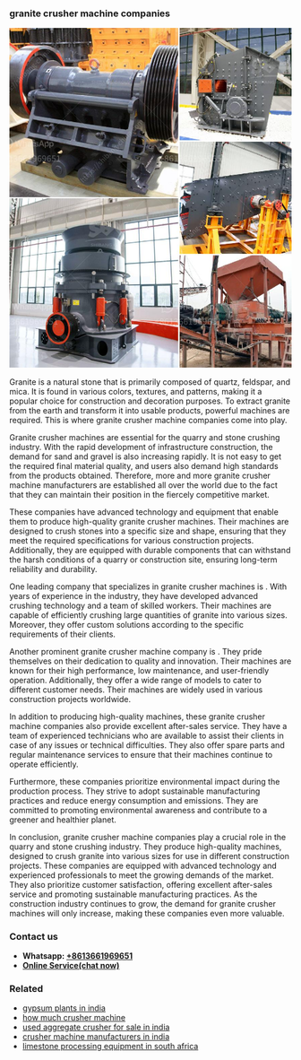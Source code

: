 <h3>granite crusher machine companies</h3><img src='1708332837.jpg' alt=''><p>Granite is a natural stone that is primarily composed of quartz, feldspar, and mica. It is found in various colors, textures, and patterns, making it a popular choice for construction and decoration purposes. To extract granite from the earth and transform it into usable products, powerful machines are required. This is where granite crusher machine companies come into play.</p><p>Granite crusher machines are essential for the quarry and stone crushing industry. With the rapid development of infrastructure construction, the demand for sand and gravel is also increasing rapidly. It is not easy to get the required final material quality, and users also demand high standards from the products obtained. Therefore, more and more granite crusher machine manufacturers are established all over the world due to the fact that they can maintain their position in the fiercely competitive market.</p><p>These companies have advanced technology and equipment that enable them to produce high-quality granite crusher machines. Their machines are designed to crush stones into a specific size and shape, ensuring that they meet the required specifications for various construction projects. Additionally, they are equipped with durable components that can withstand the harsh conditions of a quarry or construction site, ensuring long-term reliability and durability.</p><p>One leading company that specializes in granite crusher machines is <Company Name>. With years of experience in the industry, they have developed advanced crushing technology and a team of skilled workers. Their machines are capable of efficiently crushing large quantities of granite into various sizes. Moreover, they offer custom solutions according to the specific requirements of their clients.</p><p>Another prominent granite crusher machine company is <Company Name>. They pride themselves on their dedication to quality and innovation. Their machines are known for their high performance, low maintenance, and user-friendly operation. Additionally, they offer a wide range of models to cater to different customer needs. Their machines are widely used in various construction projects worldwide.</p><p>In addition to producing high-quality machines, these granite crusher machine companies also provide excellent after-sales service. They have a team of experienced technicians who are available to assist their clients in case of any issues or technical difficulties. They also offer spare parts and regular maintenance services to ensure that their machines continue to operate efficiently.</p><p>Furthermore, these companies prioritize environmental impact during the production process. They strive to adopt sustainable manufacturing practices and reduce energy consumption and emissions. They are committed to promoting environmental awareness and contribute to a greener and healthier planet.</p><p>In conclusion, granite crusher machine companies play a crucial role in the quarry and stone crushing industry. They produce high-quality machines, designed to crush granite into various sizes for use in different construction projects. These companies are equipped with advanced technology and experienced professionals to meet the growing demands of the market. They also prioritize customer satisfaction, offering excellent after-sales service and promoting sustainable manufacturing practices. As the construction industry continues to grow, the demand for granite crusher machines will only increase, making these companies even more valuable.</p><h3>Contact us</h3><ul><li><strong>Whatsapp:&nbsp;<a href="https://wa.me/8613661969651">+8613661969651</a></strong></li><li><a href="https://swt.shibang-china.com/?git&amp;zhl&amp;granite crusher machine companies"><strong>Online Service(chat now)</strong></a></li></ul><h3>Related</h3><ul><li><a href='gypsum plants in india.md'>gypsum plants in india</a></li><li><a href='how much crusher machine.md'>how much crusher machine</a></li><li><a href='used aggregate crusher for sale in india.md'>used aggregate crusher for sale in india</a></li><li><a href='crusher machine manufacturers in india.md'>crusher machine manufacturers in india</a></li><li><a href='limestone processing equipment in south africa.md'>limestone processing equipment in south africa</a></li></ul>